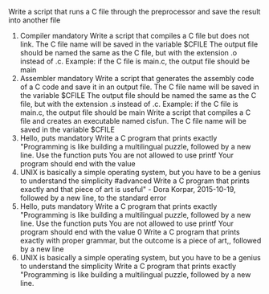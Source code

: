 Write a script that runs a C file through the preprocessor and save the result into another file
1. Compiler mandatory Write a script that compiles a C file but does not link. The C file name will be saved in the variable $CFILE The output file should be named the same as the C file, but with the extension .o instead of .c. Example: if the C file is main.c, the output file should be main
2. Assembler mandatory Write a script that generates the assembly code of a C code and save it in an output file. The C file name will be saved in the variable $CFILE The output file should be named the same as the C file, but with the extension .s instead of .c. Example: if the C file is main.c, the output file should be main
Write a script that compiles a C file and creates an executable named cisfun. The C file name will be saved in the variable $CFILE
4. Hello, puts mandatory Write a C program that prints exactly "Programming is like building a multilingual puzzle, followed by a new line. Use the function puts You are not allowed to use printf Your program should end with the value 
8. UNIX is basically a simple operating system, but you have to be a genius to understand the simplicity #advanced Write a C program that prints exactly and that piece of art is useful" - Dora Korpar, 2015-10-19, followed by a new line, to the standard error
4. Hello, puts mandatory Write a C program that prints exactly "Programming is like building a multilingual puzzle, followed by a new line. Use the function puts You are not allowed to use printf Your program should end with the value 0
Write a C program that prints exactly with proper grammar, but the outcome is a piece of art,, followed by a new line
8. UNIX is basically a simple operating system, but you have to be a genius to understand the simplicity
Write a C program that prints exactly "Programming is like building a multilingual puzzle, followed by a new line.
